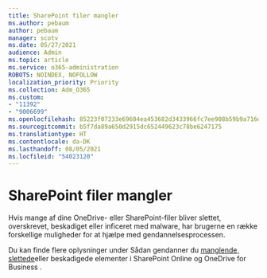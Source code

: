 ```yaml
---
title: SharePoint filer mangler
ms.author: pebaum
author: pebaum
manager: scotv
ms.date: 05/27/2021
audience: Admin
ms.topic: article
ms.service: o365-administration
ROBOTS: NOINDEX, NOFOLLOW
localization_priority: Priority
ms.collection: Adm_O365
ms.custom:
- "11392"
- "9006699"
ms.openlocfilehash: 85223f07233e69604ea453682d3433966fc7ee908b59b9a716d9ba99950c9e62
ms.sourcegitcommit: b5f7da89a650d2915dc652449623c78be6247175
ms.translationtype: HT
ms.contentlocale: da-DK
ms.lasthandoff: 08/05/2021
ms.locfileid: "54023120"
---
```

# <a name="sharepoint-files-are-missing"></a>SharePoint filer mangler

Hvis mange af dine OneDrive- eller SharePoint-filer bliver slettet, overskrevet, beskadiget eller inficeret med malware, har brugerne en række forskellige muligheder for at hjælpe med gendannelsesprocessen.

Du kan finde flere oplysninger under Sådan gendanner du [manglende, slettede](https://go.microsoft.com/fwlink/?linkid=2110774)eller beskadigede elementer i SharePoint Online og OneDrive for Business .
